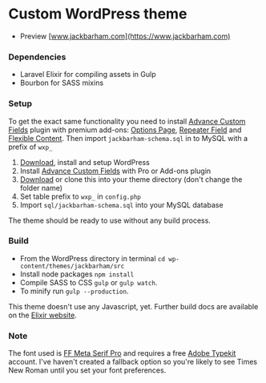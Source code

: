 # Custom WordPress theme 
- Preview [www.jackbarham.com](https://www.jackbarham.com)

### Dependencies
- Laravel Elixir for compiling assets in Gulp
- Bourbon for SASS mixins

### Setup
To get the exact same functionality you need to install [Advance Custom Fields](https://www.advancedcustomfields.com) plugin with premium add-ons: [Options Page](), [Repeater Field]() and [Flexible Content](). Then import `jackbarham-schema.sql` in to MySQL with a prefix of `wxp_`

1. [Download](https://wordpress.org/latest.zip), install and setup WordPress
2. Install [Advance Custom Fields](https://www.advancedcustomfields.com) with Pro or Add-ons plugin
3. [Download](https://github.com/jackbarham/jackbarham.com/archive/master.zip) or clone this into your theme directory (don't change the folder name)
4. Set table prefix to `wxp_` in `config.php`
5. Import `sql/jackbarham-schema.sql` into your MySQL database

The theme should be ready to use without any build process. 

### Build
- From the WordPress directory in terminal `cd wp-content/themes/jackbarham/src` 
- Install node packages `npm install` 
- Compile SASS to CSS `gulp` or `gulp watch`. 
- To minify run `gulp --production`. 

This theme doesn't use any Javascript, yet. Further build docs are available on the [Elixir website](https://laravel.com/docs/master/elixir).

### Note
The font used is [FF Meta Serif Pro](https://typekit.com/fonts/ff-meta-serif-web-pro) and requires a free [Adobe Typekit](https://typekit.com/plans) account. I've haven't created a fallback option so you're likely to see Times New Roman until you set your font preferences.
